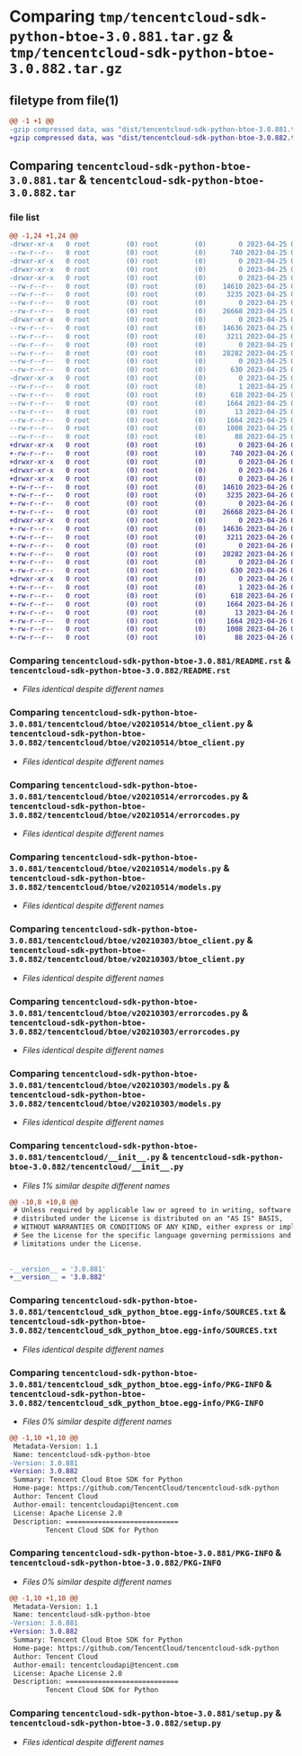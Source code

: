 # Comparing `tmp/tencentcloud-sdk-python-btoe-3.0.881.tar.gz` & `tmp/tencentcloud-sdk-python-btoe-3.0.882.tar.gz`

## filetype from file(1)

```diff
@@ -1 +1 @@
-gzip compressed data, was "dist/tencentcloud-sdk-python-btoe-3.0.881.tar", last modified: Tue Apr 25 00:24:31 2023, max compression
+gzip compressed data, was "dist/tencentcloud-sdk-python-btoe-3.0.882.tar", last modified: Wed Apr 26 02:54:02 2023, max compression
```

## Comparing `tencentcloud-sdk-python-btoe-3.0.881.tar` & `tencentcloud-sdk-python-btoe-3.0.882.tar`

### file list

```diff
@@ -1,24 +1,24 @@
-drwxr-xr-x   0 root         (0) root         (0)        0 2023-04-25 00:24:31.000000 tencentcloud-sdk-python-btoe-3.0.881/
--rw-r--r--   0 root         (0) root         (0)      740 2023-04-25 00:24:31.000000 tencentcloud-sdk-python-btoe-3.0.881/README.rst
-drwxr-xr-x   0 root         (0) root         (0)        0 2023-04-25 00:24:31.000000 tencentcloud-sdk-python-btoe-3.0.881/tencentcloud/
-drwxr-xr-x   0 root         (0) root         (0)        0 2023-04-25 00:24:31.000000 tencentcloud-sdk-python-btoe-3.0.881/tencentcloud/btoe/
-drwxr-xr-x   0 root         (0) root         (0)        0 2023-04-25 00:24:31.000000 tencentcloud-sdk-python-btoe-3.0.881/tencentcloud/btoe/v20210514/
--rw-r--r--   0 root         (0) root         (0)    14610 2023-04-25 00:24:31.000000 tencentcloud-sdk-python-btoe-3.0.881/tencentcloud/btoe/v20210514/btoe_client.py
--rw-r--r--   0 root         (0) root         (0)     3235 2023-04-25 00:24:31.000000 tencentcloud-sdk-python-btoe-3.0.881/tencentcloud/btoe/v20210514/errorcodes.py
--rw-r--r--   0 root         (0) root         (0)        0 2023-04-25 00:24:31.000000 tencentcloud-sdk-python-btoe-3.0.881/tencentcloud/btoe/v20210514/__init__.py
--rw-r--r--   0 root         (0) root         (0)    26668 2023-04-25 00:24:31.000000 tencentcloud-sdk-python-btoe-3.0.881/tencentcloud/btoe/v20210514/models.py
-drwxr-xr-x   0 root         (0) root         (0)        0 2023-04-25 00:24:31.000000 tencentcloud-sdk-python-btoe-3.0.881/tencentcloud/btoe/v20210303/
--rw-r--r--   0 root         (0) root         (0)    14636 2023-04-25 00:24:31.000000 tencentcloud-sdk-python-btoe-3.0.881/tencentcloud/btoe/v20210303/btoe_client.py
--rw-r--r--   0 root         (0) root         (0)     3211 2023-04-25 00:24:31.000000 tencentcloud-sdk-python-btoe-3.0.881/tencentcloud/btoe/v20210303/errorcodes.py
--rw-r--r--   0 root         (0) root         (0)        0 2023-04-25 00:24:31.000000 tencentcloud-sdk-python-btoe-3.0.881/tencentcloud/btoe/v20210303/__init__.py
--rw-r--r--   0 root         (0) root         (0)    28282 2023-04-25 00:24:31.000000 tencentcloud-sdk-python-btoe-3.0.881/tencentcloud/btoe/v20210303/models.py
--rw-r--r--   0 root         (0) root         (0)        0 2023-04-25 00:24:31.000000 tencentcloud-sdk-python-btoe-3.0.881/tencentcloud/btoe/__init__.py
--rw-r--r--   0 root         (0) root         (0)      630 2023-04-25 00:24:31.000000 tencentcloud-sdk-python-btoe-3.0.881/tencentcloud/__init__.py
-drwxr-xr-x   0 root         (0) root         (0)        0 2023-04-25 00:24:31.000000 tencentcloud-sdk-python-btoe-3.0.881/tencentcloud_sdk_python_btoe.egg-info/
--rw-r--r--   0 root         (0) root         (0)        1 2023-04-25 00:24:31.000000 tencentcloud-sdk-python-btoe-3.0.881/tencentcloud_sdk_python_btoe.egg-info/dependency_links.txt
--rw-r--r--   0 root         (0) root         (0)      618 2023-04-25 00:24:31.000000 tencentcloud-sdk-python-btoe-3.0.881/tencentcloud_sdk_python_btoe.egg-info/SOURCES.txt
--rw-r--r--   0 root         (0) root         (0)     1664 2023-04-25 00:24:31.000000 tencentcloud-sdk-python-btoe-3.0.881/tencentcloud_sdk_python_btoe.egg-info/PKG-INFO
--rw-r--r--   0 root         (0) root         (0)       13 2023-04-25 00:24:31.000000 tencentcloud-sdk-python-btoe-3.0.881/tencentcloud_sdk_python_btoe.egg-info/top_level.txt
--rw-r--r--   0 root         (0) root         (0)     1664 2023-04-25 00:24:31.000000 tencentcloud-sdk-python-btoe-3.0.881/PKG-INFO
--rw-r--r--   0 root         (0) root         (0)     1008 2023-04-25 00:24:31.000000 tencentcloud-sdk-python-btoe-3.0.881/setup.py
--rw-r--r--   0 root         (0) root         (0)       88 2023-04-25 00:24:31.000000 tencentcloud-sdk-python-btoe-3.0.881/setup.cfg
+drwxr-xr-x   0 root         (0) root         (0)        0 2023-04-26 02:54:02.000000 tencentcloud-sdk-python-btoe-3.0.882/
+-rw-r--r--   0 root         (0) root         (0)      740 2023-04-26 02:54:02.000000 tencentcloud-sdk-python-btoe-3.0.882/README.rst
+drwxr-xr-x   0 root         (0) root         (0)        0 2023-04-26 02:54:02.000000 tencentcloud-sdk-python-btoe-3.0.882/tencentcloud/
+drwxr-xr-x   0 root         (0) root         (0)        0 2023-04-26 02:54:02.000000 tencentcloud-sdk-python-btoe-3.0.882/tencentcloud/btoe/
+drwxr-xr-x   0 root         (0) root         (0)        0 2023-04-26 02:54:02.000000 tencentcloud-sdk-python-btoe-3.0.882/tencentcloud/btoe/v20210514/
+-rw-r--r--   0 root         (0) root         (0)    14610 2023-04-26 02:54:02.000000 tencentcloud-sdk-python-btoe-3.0.882/tencentcloud/btoe/v20210514/btoe_client.py
+-rw-r--r--   0 root         (0) root         (0)     3235 2023-04-26 02:54:02.000000 tencentcloud-sdk-python-btoe-3.0.882/tencentcloud/btoe/v20210514/errorcodes.py
+-rw-r--r--   0 root         (0) root         (0)        0 2023-04-26 02:54:02.000000 tencentcloud-sdk-python-btoe-3.0.882/tencentcloud/btoe/v20210514/__init__.py
+-rw-r--r--   0 root         (0) root         (0)    26668 2023-04-26 02:54:02.000000 tencentcloud-sdk-python-btoe-3.0.882/tencentcloud/btoe/v20210514/models.py
+drwxr-xr-x   0 root         (0) root         (0)        0 2023-04-26 02:54:02.000000 tencentcloud-sdk-python-btoe-3.0.882/tencentcloud/btoe/v20210303/
+-rw-r--r--   0 root         (0) root         (0)    14636 2023-04-26 02:54:02.000000 tencentcloud-sdk-python-btoe-3.0.882/tencentcloud/btoe/v20210303/btoe_client.py
+-rw-r--r--   0 root         (0) root         (0)     3211 2023-04-26 02:54:02.000000 tencentcloud-sdk-python-btoe-3.0.882/tencentcloud/btoe/v20210303/errorcodes.py
+-rw-r--r--   0 root         (0) root         (0)        0 2023-04-26 02:54:02.000000 tencentcloud-sdk-python-btoe-3.0.882/tencentcloud/btoe/v20210303/__init__.py
+-rw-r--r--   0 root         (0) root         (0)    28282 2023-04-26 02:54:02.000000 tencentcloud-sdk-python-btoe-3.0.882/tencentcloud/btoe/v20210303/models.py
+-rw-r--r--   0 root         (0) root         (0)        0 2023-04-26 02:54:02.000000 tencentcloud-sdk-python-btoe-3.0.882/tencentcloud/btoe/__init__.py
+-rw-r--r--   0 root         (0) root         (0)      630 2023-04-26 02:54:02.000000 tencentcloud-sdk-python-btoe-3.0.882/tencentcloud/__init__.py
+drwxr-xr-x   0 root         (0) root         (0)        0 2023-04-26 02:54:02.000000 tencentcloud-sdk-python-btoe-3.0.882/tencentcloud_sdk_python_btoe.egg-info/
+-rw-r--r--   0 root         (0) root         (0)        1 2023-04-26 02:54:02.000000 tencentcloud-sdk-python-btoe-3.0.882/tencentcloud_sdk_python_btoe.egg-info/dependency_links.txt
+-rw-r--r--   0 root         (0) root         (0)      618 2023-04-26 02:54:02.000000 tencentcloud-sdk-python-btoe-3.0.882/tencentcloud_sdk_python_btoe.egg-info/SOURCES.txt
+-rw-r--r--   0 root         (0) root         (0)     1664 2023-04-26 02:54:02.000000 tencentcloud-sdk-python-btoe-3.0.882/tencentcloud_sdk_python_btoe.egg-info/PKG-INFO
+-rw-r--r--   0 root         (0) root         (0)       13 2023-04-26 02:54:02.000000 tencentcloud-sdk-python-btoe-3.0.882/tencentcloud_sdk_python_btoe.egg-info/top_level.txt
+-rw-r--r--   0 root         (0) root         (0)     1664 2023-04-26 02:54:02.000000 tencentcloud-sdk-python-btoe-3.0.882/PKG-INFO
+-rw-r--r--   0 root         (0) root         (0)     1008 2023-04-26 02:54:02.000000 tencentcloud-sdk-python-btoe-3.0.882/setup.py
+-rw-r--r--   0 root         (0) root         (0)       88 2023-04-26 02:54:02.000000 tencentcloud-sdk-python-btoe-3.0.882/setup.cfg
```

### Comparing `tencentcloud-sdk-python-btoe-3.0.881/README.rst` & `tencentcloud-sdk-python-btoe-3.0.882/README.rst`

 * *Files identical despite different names*

### Comparing `tencentcloud-sdk-python-btoe-3.0.881/tencentcloud/btoe/v20210514/btoe_client.py` & `tencentcloud-sdk-python-btoe-3.0.882/tencentcloud/btoe/v20210514/btoe_client.py`

 * *Files identical despite different names*

### Comparing `tencentcloud-sdk-python-btoe-3.0.881/tencentcloud/btoe/v20210514/errorcodes.py` & `tencentcloud-sdk-python-btoe-3.0.882/tencentcloud/btoe/v20210514/errorcodes.py`

 * *Files identical despite different names*

### Comparing `tencentcloud-sdk-python-btoe-3.0.881/tencentcloud/btoe/v20210514/models.py` & `tencentcloud-sdk-python-btoe-3.0.882/tencentcloud/btoe/v20210514/models.py`

 * *Files identical despite different names*

### Comparing `tencentcloud-sdk-python-btoe-3.0.881/tencentcloud/btoe/v20210303/btoe_client.py` & `tencentcloud-sdk-python-btoe-3.0.882/tencentcloud/btoe/v20210303/btoe_client.py`

 * *Files identical despite different names*

### Comparing `tencentcloud-sdk-python-btoe-3.0.881/tencentcloud/btoe/v20210303/errorcodes.py` & `tencentcloud-sdk-python-btoe-3.0.882/tencentcloud/btoe/v20210303/errorcodes.py`

 * *Files identical despite different names*

### Comparing `tencentcloud-sdk-python-btoe-3.0.881/tencentcloud/btoe/v20210303/models.py` & `tencentcloud-sdk-python-btoe-3.0.882/tencentcloud/btoe/v20210303/models.py`

 * *Files identical despite different names*

### Comparing `tencentcloud-sdk-python-btoe-3.0.881/tencentcloud/__init__.py` & `tencentcloud-sdk-python-btoe-3.0.882/tencentcloud/__init__.py`

 * *Files 1% similar despite different names*

```diff
@@ -10,8 +10,8 @@
 # Unless required by applicable law or agreed to in writing, software
 # distributed under the License is distributed on an "AS IS" BASIS,
 # WITHOUT WARRANTIES OR CONDITIONS OF ANY KIND, either express or implied.
 # See the License for the specific language governing permissions and
 # limitations under the License.
 
 
-__version__ = '3.0.881'
+__version__ = '3.0.882'
```

### Comparing `tencentcloud-sdk-python-btoe-3.0.881/tencentcloud_sdk_python_btoe.egg-info/SOURCES.txt` & `tencentcloud-sdk-python-btoe-3.0.882/tencentcloud_sdk_python_btoe.egg-info/SOURCES.txt`

 * *Files identical despite different names*

### Comparing `tencentcloud-sdk-python-btoe-3.0.881/tencentcloud_sdk_python_btoe.egg-info/PKG-INFO` & `tencentcloud-sdk-python-btoe-3.0.882/tencentcloud_sdk_python_btoe.egg-info/PKG-INFO`

 * *Files 0% similar despite different names*

```diff
@@ -1,10 +1,10 @@
 Metadata-Version: 1.1
 Name: tencentcloud-sdk-python-btoe
-Version: 3.0.881
+Version: 3.0.882
 Summary: Tencent Cloud Btoe SDK for Python
 Home-page: https://github.com/TencentCloud/tencentcloud-sdk-python
 Author: Tencent Cloud
 Author-email: tencentcloudapi@tencent.com
 License: Apache License 2.0
 Description: ============================
         Tencent Cloud SDK for Python
```

### Comparing `tencentcloud-sdk-python-btoe-3.0.881/PKG-INFO` & `tencentcloud-sdk-python-btoe-3.0.882/PKG-INFO`

 * *Files 0% similar despite different names*

```diff
@@ -1,10 +1,10 @@
 Metadata-Version: 1.1
 Name: tencentcloud-sdk-python-btoe
-Version: 3.0.881
+Version: 3.0.882
 Summary: Tencent Cloud Btoe SDK for Python
 Home-page: https://github.com/TencentCloud/tencentcloud-sdk-python
 Author: Tencent Cloud
 Author-email: tencentcloudapi@tencent.com
 License: Apache License 2.0
 Description: ============================
         Tencent Cloud SDK for Python
```

### Comparing `tencentcloud-sdk-python-btoe-3.0.881/setup.py` & `tencentcloud-sdk-python-btoe-3.0.882/setup.py`

 * *Files identical despite different names*

